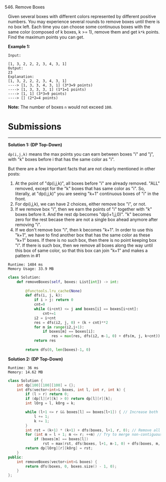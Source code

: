 546. Remove Boxes

Given several boxes with different colors represented by different positive numbers.
You may experience several rounds to remove boxes until there is no box left. Each time you can choose some continuous boxes with the same color (composed of k boxes, k >= 1), remove them and get `k*k` points.
Find the maximum points you can get.

**Example 1:**
```
Input:

[1, 3, 2, 2, 2, 3, 4, 3, 1]
Output:
23
Explanation:
[1, 3, 2, 2, 2, 3, 4, 3, 1] 
----> [1, 3, 3, 4, 3, 1] (3*3=9 points) 
----> [1, 3, 3, 3, 1] (1*1=1 points) 
----> [1, 1] (3*3=9 points) 
----> [] (2*2=4 points)
```

**Note:** The number of boxes `n` would not exceed `100`.

# Submissions
---
**Solution 1: (DP Top-Down)**

`dp(i,j,k)` means the max points you can earn between boxes "i" and "j", with "k" boxes before i that has the same color as "i".

But there are a few important facts that are not clearly mentioned in other posts:

1. At the point of "dp(i,j,k)", all boxes before "i" are already removed. "ALL" removed, except for the "k" boxes that has same color as "i". So, literally, at "dp(i,j,k)" you are seeing "k+1" continuous boxes of "i" in the front.
2. For dp(i,j,k), we can have 2 choices, either remove box "i", or not.
3. If we remove box "i", then we earn the points of "i" together with "k" boxes before it. And the rest dp becomes "dp(i+1,j,0)". "k" becomes zero for the rest becase there are not a single box ahead anymore after removing "i".
4. If we don't remove box "i", then k becomes "k+1". In order to use this "k+1", we have to find another box that has the same color as these "k+1" boxes. If there is no such box, then there is no point keeping box "i". If there is such box, then we remove all boxes along the way until this box of same color, so that this box can join "k+1" and makes a pattern in #1

```
Runtime: 1484 ms
Memory Usage: 33.9 MB
```
```python
class Solution:
    def removeBoxes(self, boxes: List[int]) -> int:
        
        @functools.lru_cache(None)
        def dfs(i, j, k):
            if i > j: return 0
            cnt=0
            while (i+cnt) <= j and boxes[i] == boxes[i+cnt]:
                cnt+=1
            i2 = i+cnt
            res = dfs(i2, j, 0) + (k + cnt)**2
            for m in range(i2,j+1):
                if boxes[m] == boxes[i]:
                    res = max(res, dfs(i2, m-1, 0) + dfs(m, j, k+cnt))
            return res
        
        return dfs(0, len(boxes)-1, 0)
```

**Solution 2: (DP Top-Down)**
```
Runtime: 36 ms
Memory: 14.62 MB
```
```c++
class Solution {
    int dp[100][100][100] = {};
    int dfs(vector<int>& boxes, int l, int r, int k) {
        if (l > r) return 0;
        if (dp[l][r][k] > 0) return dp[l][r][k];
        int lOrg = l, kOrg = k;

        while (l+1 <= r && boxes[l] == boxes[l+1]) { // Increase both `l` and `k` if they have consecutive colors with `boxes[l]`
            l += 1;
            k += 1;
        }
        int rst = (k+1) * (k+1) + dfs(boxes, l+1, r, 0); // Remove all boxes which has the same with `boxes[l]`
        for (int m = l + 1; m <= r; ++m) // Try to merge non-contiguous boxes of the same color together
            if (boxes[m] == boxes[l])
                rst = max(rst, dfs(boxes, l+1, m-1, 0) + dfs(boxes, m, r, k+1));
        return dp[lOrg][r][kOrg] = rst;
    }
public:
    int removeBoxes(vector<int>& boxes) {
        return dfs(boxes, 0, boxes.size() - 1, 0);
    }
};
```
